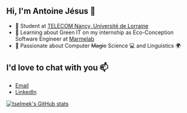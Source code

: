 ## Hi, I'm Antoine Jésus 👋

- 📙 Student at [TELECOM Nancy, Université de Lorraine](https://telecomnancy.univ-lorraine.fr/en)
- 🌱 Learning about Green IT on my internship as Eco-Conception Software Engineer at [Marmelab](https://marmelab.com/en/)
- 💞️ Passionate about Computer ~~Magic~~ Science 💻 and Linguistics 🌍

## I'd love to chat with you 📫

- [Email](mailto:antoine.jesus@telecomnancy.net)
- [LinkedIn](https://www.linkedin.com/in/antoine-jesus/)

[![tselmek's GitHub stats](https://github-readme-stats.vercel.app/api?username=tselmek&count_private=true&show_icons=true&hide=stars&custom_title=Antoine%20J%C3%A9sus%20(@tselmek)%20%20GitHub%20stats)](https://github.com/anuraghazra/github-readme-stats)
